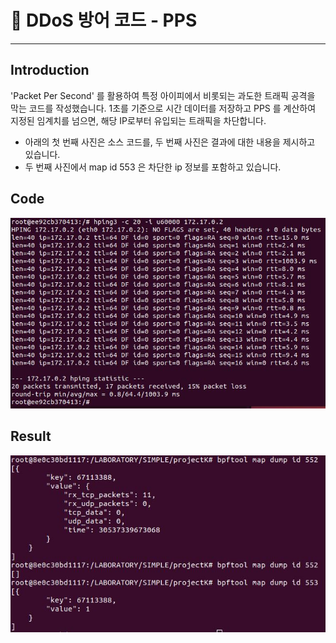 
# 🚀  DDoS 방어 코드 - PPS
---
## Introduction

'Packet Per Second' 를 활용하여 특정 아이피에서 비롯되는 과도한 트래픽 공격을 막는 코드를 작성했습니다. 1초를 기준으로 시간 데이터를 저장하고 PPS 를 계산하여 지정된 임계치를 넘으면, 
해당 IP로부터 유입되는 트래픽을 차단합니다.

- 아래의 첫 번째 사진은 소스 코드를, 두 번째 사진은 결과에 대한 내용을 제시하고 있습니다. 
- 두 번째 사진에서 map id 553 은 차단한 ip 정보를 포함하고 있습니다.

## Code

![code](./img/pps_1.jpg)

## Result
![code](./img/pps_2.jpg)
